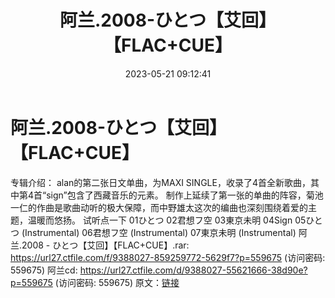 ﻿---
title: 阿兰.2008-ひとつ【艾回】【FLAC+CUE】
date: 2023-05-21 09:12:41
categories: APE、FLAC、MP3
tags: 外语音乐
---
# 阿兰.2008-ひとつ【艾回】【FLAC+CUE】

专辑介绍：
alan的第二张日文单曲，为MAXI SINGLE，收录了4首全新歌曲，其中第4首“sign”包含了西藏音乐的元素。
制作上延续了第一张的单曲的阵容，菊池一仁的作曲是歌曲动听的极大保障，而中野雄太这次的编曲也深刻围绕着爱的主题，温暖而悠扬。
试听点一下
01ひとつ
02君想フ空
03東京未明
04Sign
05ひとつ
(Instrumental)
06君想フ空
(Instrumental)
07東京未明
(Instrumental)
阿兰.2008 - ひとつ【艾回】【FLAC+CUE】.rar: https://url27.ctfile.com/f/9388027-859259772-5629f7?p=559675
(访问密码: 559675)
阿兰cd: https://url27.ctfile.com/d/9388027-55621666-38d90e?p=559675
(访问密码: 559675)
原文：[链接](https://blog.sina.com.cn/s/blog_1647c7e76010311z2.html)